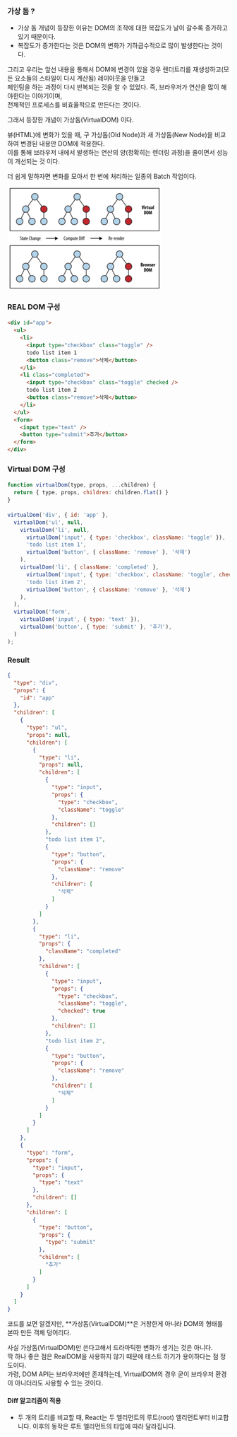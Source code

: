 ### 가상 돔 ?
- 가상 돔 개념이 등장한 이유는 DOM의 조작에 대한 복잡도가 날이 갈수록 증가하고 있기 때문이다. 
- 복잡도가 증가한다는 것은 DOM의 변화가 기하급수적으로 많이 발생한다는 것이다.

그리고 우리는 앞선 내용을 통해서 DOM에 변경이 있을 경우 렌더트리를 재생성하고(모든 요소들의 스타일이 다시 계산됨) 레이아웃을 만들고  
페인팅을 하는 과정이 다시 반복되는 것을 알 수 있었다. 즉, 브라우저가 연산을 많이 해야한다는 이야기이며,  
전체적인 프로세스를 비효율적으로 만든다는 것이다.

그래서 등장한 개념이 가상돔(VirtualDOM) 이다.

뷰(HTML)에 변화가 있을 때, 구 가상돔(Old Node)과 새 가상돔(New Node)을 비교하여 변경된 내용만 DOM에 적용한다.  
이를 통해 브라우저 내에서 발생하는 연산의 양(정확히는 렌더링 과정)을 줄이면서 성능이 개선되는 것 이다.

더 쉽게 말하자면 변화를 모아서 한 번에 처리하는 일종의 Batch 작업이다.

<img src="../images/virtualDOM.png" width="350px">

### REAL DOM 구성

```html
<div id="app">
  <ul>
    <li>
      <input type="checkbox" class="toggle" />
      todo list item 1
      <button class="remove">삭제</button>
    </li>
    <li class="completed">
      <input type="checkbox" class="toggle" checked />
      todo list item 2
      <button class="remove">삭제</button>
    </li>
  </ul>
  <form>
    <input type="text" />
    <button type="submit">추가</button>
  </form>
</div>
```
### Virtual DOM 구성
```javascript
function virtualDom(type, props, ...children) {
  return { type, props, children: children.flat() }
}

virtualDom('div', { id: 'app' },
  virtualDom('ul', null,
    virtualDom('li', null,
      virtualDom('input', { type: 'checkbox', className: 'toggle' }),
      'todo list item 1',
      virtualDom('button', { className: 'remove' }, '삭제')
    ),
    virtualDom('li', { className: 'completed' },
      virtualDom('input', { type: 'checkbox', className: 'toggle', checked: true }),
      'todo list item 2',
      virtualDom('button', { className: 'remove' }, '삭제')
    ),
  ),
  virtualDom('form',
    virtualDom('input', { type: 'text' }),
    virtualDom('button', { type: 'submit' }, '추가'),
  )
);
```
### Result

```json
{
  "type": "div",
  "props": {
    "id": "app"
  },
  "children": [
    {
      "type": "ul",
      "props": null,
      "children": [
        {
          "type": "li",
          "props": null,
          "children": [
            {
              "type": "input",
              "props": {
                "type": "checkbox",
                "className": "toggle"
              },
              "children": []
            },
            "todo list item 1",
            {
              "type": "button",
              "props": {
                "className": "remove"
              },
              "children": [
                "삭제"
              ]
            }
          ]
        },
        {
          "type": "li",
          "props": {
            "className": "completed"
          },
          "children": [
            {
              "type": "input",
              "props": {
                "type": "checkbox",
                "className": "toggle",
                "checked": true
              },
              "children": []
            },
            "todo list item 2",
            {
              "type": "button",
              "props": {
                "className": "remove"
              },
              "children": [
                "삭제"
              ]
            }
          ]
        }
      ]
    },
    {
      "type": "form",
      "props": {
        "type": "input",
        "props": {
          "type": "text"
        },
        "children": []
      },
      "children": [
        {
          "type": "button",
          "props": {
            "type": "submit"
          },
          "children": [
            "추가"
          ]
        }
      ]
    }
  ]
}
```
코드를 보면 알겠지만, **가상돔(VirtualDOM)**은 거창한게 아니라 DOM의 형태를 본따 만든 객체 덩어리다.

사실 가상돔(VirtualDOM)만 쓴다고해서 드라마틱한 변화가 생기는 것은 아니다.  
딱 하나 좋은 점은 RealDOM을 사용하지 않기 때문에 테스트 하기가 용이하다는 점 정도이다.  
가령, DOM API는 브라우저에만 존재하는데, VirtualDOM의 경우 굳이 브라우저 환경이 아니더라도 사용할 수 있는 것이다.

#### Diff 알고리즘이 적용
- 두 개의 트리를 비교할 때, React는 두 엘리먼트의 루트(root) 엘리먼트부터 비교합니다. 이후의 동작은 루트 엘리먼트의 타입에 따라 달라집니다.

